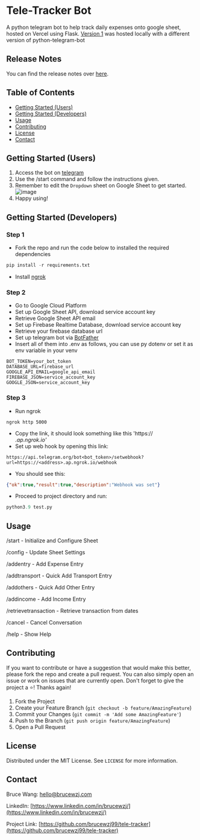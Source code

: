 # Tele-Tracker Bot
A python telegram bot to help track daily expenses onto google sheet, hosted on Vercel using Flask.
[Version 1](https://github.com/brucewzj99/tele-tracker) was hosted locally with a different version of python-telegram-bot

## Release Notes
You can find the release notes over [here](https://github.com/brucewzj99/tele-tracker-v2/blob/master/release_notes.md).

## Table of Contents
- [Getting Started (Users)](#getting-started-users)
- [Getting Started (Developers)](#getting-started-developers)
- [Usage](#usage)
- [Contributing](#contributing)
- [License](#license)
- [Contact](#contact)

## Getting Started (Users)
1. Access the bot on [telegram](https://t.me/telefinance_tracker_bot) 
2. Use the /start command and follow the instructions given.
3. Remember to edit the `Dropdown` sheet on Google Sheet to get started.
![image](https://github.com/brucewzj99/tele-tracker-v2/assets/24997286/664b6e2e-5c56-47b2-b56b-a5b3424bf7bd)
4. Happy using!

## Getting Started (Developers)
### Step 1
* Fork the repo and run the code below to installed the required dependencies
``` python
pip install -r requirements.txt
```
* Install [ngrok](https://ngrok.com/download) 

### Step 2
* Go to Google Cloud Platform
* Set up Google Sheet API, download service account key
* Retrieve Google Sheet API email
* Set up Firebase Realtime Database, download service account key
* Retrieve your firebase database url
* Set up telegram bot via [BotFather](https://t.me/BotFather)
* Insert all of them into .env as follows, you can use py dotenv or set it as env variable in your venv
``` .env
BOT_TOKEN=your_bot_token
DATABASE_URL=firebase_url
GOOGLE_API_EMAIL=google_api_email
FIREBASE_JSON=service_account_key
GOOGLE_JSON=service_account_key
```

### Step 3
* Run ngrok
``` terminal
ngrok http 5000
```
* Copy the link, it should look something like this 'https://<address>.ap.ngrok.io'
* Set up web hook by opening this link:
``` url
https://api.telegram.org/bot<bot_token>/setwebhook?url=https://<address>.ap.ngrok.io/webhook
```
* You should see this:
``` json
{"ok":true,"result":true,"description":"Webhook was set"}
```
* Proceed to project directory and run:
``` python
python3.9 test.py
```

## Usage
/start - Initialize and Configure Sheet

/config - Update Sheet Settings

/addentry - Add Expense Entry

/addtransport - Quick Add Transport Entry

/addothers - Quick Add Other Entry

/addincome - Add Income Entry

/retrievetransaction - Retrieve transaction from dates

/cancel - Cancel Conversation

/help - Show Help

## Contributing
If you want to contribute or have a suggestion that would make this better, please fork the repo and create a pull request. You can also simply open an issue or work on issues that are currently open.
Don't forget to give the project a ⭐! Thanks again!

1. Fork the Project
2. Create your Feature Branch (`git checkout -b feature/AmazingFeature`)
3. Commit your Changes (`git commit -m 'Add some AmazingFeature'`)
4. Push to the Branch (`git push origin feature/AmazingFeature`)
5. Open a Pull Request

## License
Distributed under the MIT License. See `LICENSE` for more information.

## Contact
Bruce Wang: hello@brucewzj.com

LinkedIn: [https://www.linkedin.com/in/brucewzj/](https://www.linkedin.com/in/brucewzj/)

Project Link: [https://github.com/brucewzj99/tele-tracker](https://github.com/brucewzj99/tele-tracker)
